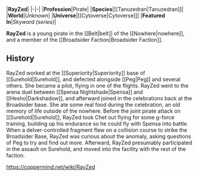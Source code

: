 |**RayZed**|
|-|-|
|**Profession**|Pirate|
|**Species**|[[Tanuzedran\|Tanuzedran]]|
|**World**|*Unknown*|
|**Universe**|[[Cytoverse\|Cytoverse]]|
|**Featured In**|*Skyward (series)*|

**RayZed** is a young pirate in the [[Belt\|belt]] of the [[Nowhere\|nowhere]], and a member of the [[Broadsider Faction\|Broadsider Faction]].

## History
RayZed worked at the [[Superiority\|Superiority]] base of [[Surehold\|Surehold]], and defected alongside [[Peg\|Peg]] and several others. She became a pilot, flying in one of the flights. RayZed went to the arena duel between [[Spensa Nightshade\|Spensa]] and [[Hesho\|Darkshadow]], and afterward joined in the celebrations back at the Broadsider base. She ate some real food during the celebration, an old memory of life outside of the nowhere. Before the joint pirate attack on [[Surehold\|Surehold]], RayZed took Chet out flying for some g-force training, building up his endurance so he could fly with Spensa into battle. When a delver-controlled fragment flew on a collision course to strike the Broadsider Base, RayZed was curious about the anomaly, asking questions of Peg to try and find out more. Afterward, RayZed presumably participated in the assault on Surehold, and moved into the facility with the rest of the faction.



https://coppermind.net/wiki/RayZed